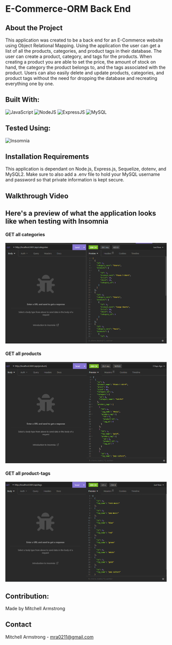 # E-Commerce-ORM Back End

## About the Project
This application was created to be a back end for an E-Commerce website using Object Relational Mapping. Using the application the user can get a list of all the products, categories, and product tags in their database. The user can create a product, category, and tags for the products. When creating a product you are able to set the price, the amount of stock on hand, the category the product belongs to, and the tags associated with the product. Users can also easily delete and update products, categories, and product tags without the need for dropping the database and recreating everything one by one.

## Built With:
![JavaScript](https://img.shields.io/badge/javascript-%23323330.svg?style=for-the-badge&logo=javascript&logoColor=%23F7DF1E)
![NodeJS](https://img.shields.io/badge/node.js-6DA55F?style=for-the-badge&logo=node.js&logoColor=white)
![ExpressJS](https://img.shields.io/badge/express.js-%23323330?style=for-the-badge&logo=express&logoColor=6DA55F)
![MySQL](https://img.shields.io/badge/mysql-3e6e93.svg?style=for-the-badge&logo=mysql&logoColor=%2361DAFB)

## Tested Using:
![Insomnia](https://img.shields.io/badge/insomnia-ffffff.svg?style=for-the-badge&logo=insomnia&logoColor=5b01d0)

## Installation Requirements
This application is dependant on Node.js, Express.js, Sequelize, dotenv, and MySQL2. Make sure to also add a .env file to hold your MySQL username and password so that private information is kept secure.

## Walkthrough Video


## Here's a preview of what the application looks like when testing with Insomnia
#### GET all categories
![](assets/images/Capture_34.PNG)
#### GET all products
![](assets/images/Capture_35.PNG)
#### GET all product-tags
![](assets/images/Capture_36.PNG)

## Contribution:
Made by Mitchell Armstrong

## Contact
Mitchell Armstrong - mra0211@gmail.com